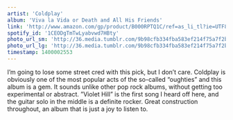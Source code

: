 ```yaml
---
artist: 'Coldplay'
album: 'Viva la Vida or Death and All His Friends'
link: 'http://www.amazon.com/gp/product/B000RPTQ1C/ref=as_li_tl?ie=UTF8&amp;camp=1789&amp;creative=390957&amp;creativeASIN=B000RPTQ1C&amp;linkCode=as2&amp;tag=besalbintheun-20&amp;linkId=M2S5DUMV2LDFBMAJ'
spotify_id: '1CEODgTmTwLyabvwd7HBty'
photo_url_sm: 'http://36.media.tumblr.com/9b98cfb334fba583ef214f75a7f2b51e/tumblr_n5iwszzqXG1rsqbe7o1_100.jpg'
photo_url_lg: 'http://36.media.tumblr.com/9b98cfb334fba583ef214f75a7f2b51e/tumblr_n5iwszzqXG1rsqbe7o1_400.jpg'
timestamp: 1400002553
---
```

I’m going to lose some street cred with this pick, but I don’t care. Coldplay is obviously one of the most popular acts of the so-called “oughties” and this album is a gem. It sounds unlike other pop rock albums, without getting too experimental or abstract. ”Violet Hill” is the first song I heard off here, and the guitar solo in the middle is a definite rocker. Great construction throughout, an album that is just a joy to listen to.